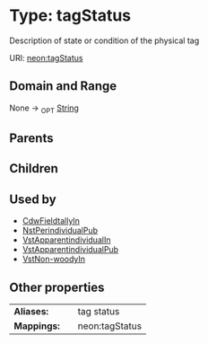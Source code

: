 
# Type: tagStatus


Description of state or condition of the physical tag

URI: [neon:tagStatus](https://data.neonscience.org/tagStatus)


## Domain and Range

None ->  <sub>OPT</sub> [String](types/String.md)

## Parents


## Children


## Used by

 * [CdwFieldtallyIn](CdwFieldtallyIn.md)
 * [NstPerindividualPub](NstPerindividualPub.md)
 * [VstApparentindividualIn](VstApparentindividualIn.md)
 * [VstApparentindividualPub](VstApparentindividualPub.md)
 * [VstNon-woodyIn](VstNon-woodyIn.md)

## Other properties

|  |  |  |
| --- | --- | --- |
| **Aliases:** | | tag status |
| **Mappings:** | | neon:tagStatus |

